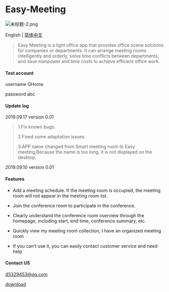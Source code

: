 # Easy-Meeting

![未标题-2.png](https://upload-images.jianshu.io/upload_images/1419035-a1c93f7e36e90b60.png?imageMogr2/auto-orient/strip%7CimageView2/2/w/1000)

English | [简体中文](https://github.com/shabake/Easy-Meeting/blob/master/README-Chinese.md)

>Easy Meeting is a light office app that provides office scene solutions for companies or departments. It can arrange meeting rooms intelligently and orderly, solve time conflicts between departments, and save manpower and time costs to achieve efficient office work.


#### Test account

username GHome

password abc

#### Update log

2019.09.17 version 0.01
>1.Fix known bugs.
>
>2.Fixed some adaptation issues.
>
>3.APP name changed from Smart meeting room to Easy meeting,Because the name is too long, it is not displayed on the desktop.

2019.09.10 version 0.01

#### Features

 * Add a meeting schedule. If the meeting room is occupied, the meeting room will not appear in the meeting room list.  

 * Join the conference room to participate in the conference. 

 *  Clearly understand the conference room overview through the homepage, including start, end time, conference summary, etc. 
 
 *  Quickly view my meeting room collection, I have an organized meeting room

*  If you can't use it, you can easily contact customer service and need help


#### Contact US

45329453@qq.com

[download](https://itunes.apple.com/cn/app/id1479323067?at=1010lSqk&ct=cds)

